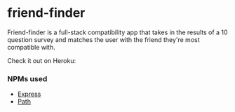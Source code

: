 # friend-finder

Friend-finder is a full-stack compatibility app that takes in the results of a 10 question survey and matches the user with the friend they're most compatible with. 

Check it out on Heroku: 

### NPMs used

- [Express](https://www.npmjs.com/package/express)
- [Path](https://www.npmjs.com/package/path)